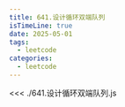 ```yaml
---
title: 641.设计循环双端队列
isTimeLine: true
date: 2025-05-01
tags:
  - leetcode
categories:
  - leetcode
---
```


<<< ./641.设计循环双端队列.js
